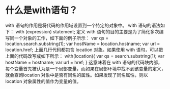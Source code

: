 # 什么是with语句？

with 语句的作用是将代码的作用域设置到一个特定的对象中。 with 语句的语法如下：
with (expression) statement;
定义 with 语句的目的主要是为了简化多次编写同一个对象的工作，如下面的例子所示：
var qs = location.search.substring(1);
var hostName = location.hostname;
var url = location.href;
上面几行代码都包含 location 对象。如果使用 with 语句，可以把上面的代码改写成如下所示：
with(location){
var qs = search.substring(1);
var hostName = hostname;
var url = href;
}
这意味着在 with 语句的代码块内部，每个变量首先被认为是一个局部变量，而如果在局部环境中找不到该变量的定义，就会查询location 对象中是否有同名的属性。如果发现了同名属性，则以 location 对象属性的值作为变量的值。
